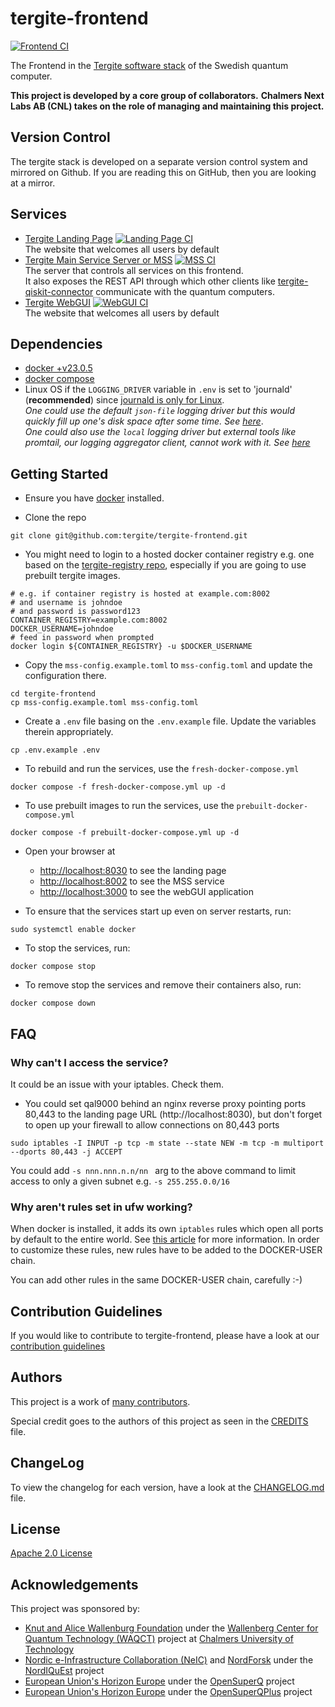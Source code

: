 # tergite-frontend

[![Frontend CI](https://github.com/tergite/tergite-frontend/actions/workflows/frontend-ci.yml/badge.svg)](https://github.com/tergite/tergite-frontend/actions/workflows/frontend-ci.yml)

The Frontend in the [Tergite software stack](https://tergite.github.io/) of the Swedish quantum computer.

**This project is developed by a core group of collaborators.**
**Chalmers Next Labs AB (CNL) takes on the role of managing and maintaining this project.**

## Version Control

The tergite stack is developed on a separate version control system and mirrored on Github.
If you are reading this on GitHub, then you are looking at a mirror.

## Services

- [Tergite Landing Page](./apps/tergite-landing-page/) [![Landing Page CI](https://github.com/tergite/tergite-frontend/actions/workflows/landing-page-ci.yml/badge.svg)](https://github.com/tergite/tergite-frontend/actions/workflows/landing-page-ci.yml)  
  The website that welcomes all users by default
- [Tergite Main Service Server or MSS](./apps/tergite-mss/) [![MSS CI](https://github.com/tergite/tergite-frontend/actions/workflows/mss-ci.yml/badge.svg)](https://github.com/tergite/tergite-frontend/actions/workflows/mss-ci.yml)  
  The server that controls all services on this frontend.  
  It also exposes the REST API through which other clients like [tergite-qiskit-connector](https://github.com/tergite/tergite-qiskit-connector) communicate with the quantum computers.
- [Tergite WebGUI](./apps/tergite-webgui/) [![WebGUI CI](https://github.com/tergite/tergite-frontend/actions/workflows/webgui-ci.yml/badge.svg)](https://github.com/tergite/tergite-frontend/actions/workflows/webgui-ci.yml)  
  The website that welcomes all users by default

## Dependencies

- [docker +v23.0.5](https://www.docker.com/products/docker-desktop/)
- [docker compose](https://docs.docker.com/compose/)
- Linux OS if the `LOGGING_DRIVER` variable in `.env` is set to 'journald' (**recommended**) since [journald is only for Linux](https://forums.docker.com/t/docker-for-windows-logging-failed-to-initialize-logging-driver-journald-is-not-enabled-on-this-host/68690/4).  
  _One could use the default `json-file` logging driver but this would quickly fill up one's disk space after some time. See [here](https://docs.docker.com/config/containers/logging/configure/)_.  
  _One could also use the `local` logging driver but external tools like promtail, our logging aggregator client, cannot work with it. See [here](https://docs.docker.com/config/containers/logging/local/)_

## Getting Started

- Ensure you have [docker](https://docs.docker.com/engine/install/) installed.

- Clone the repo

```shell
git clone git@github.com:tergite/tergite-frontend.git
```

- You might need to login to a hosted docker container registry e.g. one based on the [tergite-registry repo](https://github.com/tergite/tergite-registry), 
  especially if you are going to use prebuilt tergite images.

```shell
# e.g. if container registry is hosted at example.com:8002
# and username is johndoe
# and password is password123
CONTAINER_REGISTRY=example.com:8002
DOCKER_USERNAME=johndoe
# feed in password when prompted
docker login ${CONTAINER_REGISTRY} -u $DOCKER_USERNAME
```

- Copy the `mss-config.example.toml` to `mss-config.toml` and update the configuration there.

```shell
cd tergite-frontend
cp mss-config.example.toml mss-config.toml
```

- Create a `.env` file basing on the `.env.example` file.
  Update the variables therein appropriately.

```shell
cp .env.example .env
```

- To rebuild and run the services, use the `fresh-docker-compose.yml`

```shell
docker compose -f fresh-docker-compose.yml up -d
```

- To use prebuilt images to run the services, use the `prebuilt-docker-compose.yml`

```shell
docker compose -f prebuilt-docker-compose.yml up -d
```

- Open your browser at

  - [http://localhost:8030](http://localhost:8030) to see the landing page
  - [http://localhost:8002](http://localhost:8002) to see the MSS service
  - [http://localhost:3000](http://localhost:3000) to see the webGUI application

- To ensure that the services start up even on server restarts, run:

```shell
sudo systemctl enable docker
```

- To stop the services, run:

```shell
docker compose stop
```

- To remove stop the services and remove their containers also, run:

```shell
docker compose down
```

## FAQ

### Why can't I access the service?

It could be an issue with your iptables. Check them.

- You could set qal9000 behind an nginx reverse proxy pointing ports 80,443 to the landing page URL (http://localhost:8030), but don't forget to open up your firewall to allow connections on 80,443 ports

```shell
sudo iptables -I INPUT -p tcp -m state --state NEW -m tcp -m multiport --dports 80,443 -j ACCEPT
```

You could add `-s nnn.nnn.n.n/nn ` arg to the above command to limit access to only a given subnet e.g. `-s 255.255.0.0/16`

### Why aren't rules set in ufw working?

When docker is installed, it adds its own `iptables` rules which open all ports by default to the entire world. See [this article](https://docs.docker.com/network/packet-filtering-firewalls/) for more information. In order to customize these rules, new rules have to be added to the DOCKER-USER chain.

You can add other rules in the same DOCKER-USER chain, carefully :-)

## Contribution Guidelines

If you would like to contribute to tergite-frontend, please have a look at our [contribution guidelines](./CONTRIBUTING.md)

## Authors

This project is a work of
[many contributors](https://github.com/tergite/tergite-frontend/graphs/contributors).

Special credit goes to the authors of this project as seen in the [CREDITS](./CREDITS.md) file.

## ChangeLog

To view the changelog for each version, have a look at the [CHANGELOG.md](./CHANGELOG.md) file.

## License

[Apache 2.0 License](./LICENSE)

## Acknowledgements

This project was sponsored by:

- [Knut and Alice Wallenburg Foundation](https://kaw.wallenberg.org/en) under the [Wallenberg Center for Quantum Technology (WAQCT)](https://www.chalmers.se/en/centres/wacqt/) project at [Chalmers University of Technology](https://www.chalmers.se)
- [Nordic e-Infrastructure Collaboration (NeIC)](https://neic.no) and [NordForsk](https://www.nordforsk.org/sv) under the [NordIQuEst](https://neic.no/nordiquest/) project
- [European Union's Horizon Europe](https://research-and-innovation.ec.europa.eu/funding/funding-opportunities/funding-programmes-and-open-calls/horizon-europe_en) under the [OpenSuperQ](https://cordis.europa.eu/project/id/820363) project
- [European Union's Horizon Europe](https://research-and-innovation.ec.europa.eu/funding/funding-opportunities/funding-programmes-and-open-calls/horizon-europe_en) under the [OpenSuperQPlus](https://opensuperqplus.eu/) project

